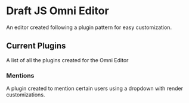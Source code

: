 # Draft JS Omni Editor

An editor created following a plugin pattern for easy customization.

## Current Plugins

A list of all the plugins created for the Omni Editor

### Mentions

A plugin created to mention certain users using a dropdown with render customizations.
